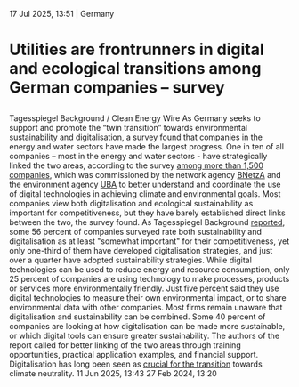 17 Jul 2025, 13:51
| 
Germany
# Utilities are frontrunners in digital and ecological transitions among German companies – survey
## 
Tagesspiegel Background / Clean Energy Wire
As Germany seeks to support and promote the “twin transition” towards environmental sustainability and digitalisation, a survey found that companies in the energy and water sectors have made the largest progress. One in ten of all companies – most in the energy and water sectors - have strategically linked the two areas, according to the survey [among more than 1,500 companies](https://www.umweltbundesamt.de/publikationen/digitalisierung-nachhaltigkeit-in-der), which was commissioned by the network agency [BNetzA](https://www.cleanenergywire.org/experts/federal-network-agency-electricity-gas-telecommunications-post-and-railway-0) and the environment agency [UBA](https://www.cleanenergywire.org/experts/uba-federal-environment-agency) to better understand and coordinate the use of digital technologies in achieving climate and environmental goals.
Most companies view both digitalisation and ecological sustainability as important for competitiveness, but they have barely established direct links between the two, the survey found. As Tagesspiegel Background [reported](https://background.tagesspiegel.de/energie-und-klima/briefing/kaum-strategien-zu-nachhaltiger-digitalisierung), some 56 percent of companies surveyed rate both sustainability and digitalisation as at least "somewhat important" for their competitiveness, yet only one-third of them have developed digitalisation strategies, and just over a quarter have adopted sustainability strategies.
While digital technologies can be used to reduce energy and resource consumption, only 25 percent of companies are using technology to make processes, products or services more environmentally friendly. Just five percent said they use digital technologies to measure their own environmental impact, or to share environmental data with other companies. Most firms remain unaware that digitalisation and sustainability can be combined. Some 40 percent of companies are looking at how digitalisation can be made more sustainable, or which digital tools can ensure greater sustainability.
The authors of the report called for better linking of the two areas through training opportunities, practical application examples, and financial support. Digitalisation has long been seen as [crucial for the transition](https://www.cleanenergywire.org/news/new-digitalisation-strategy-help-fight-climate-crisis-german-govt) towards climate neutrality.
11 Jun 2025, 13:43
27 Feb 2024, 13:20